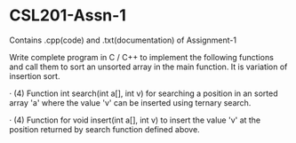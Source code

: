 CSL201-Assn-1
=============

Contains .cpp(code) and .txt(documentation) of Assignment-1

Write complete program in C / C++  to implement the following functions and call them to sort an unsorted array in the main function. It is variation of insertion sort.

·         (4)  Function int search(int a[], int v) for searching a position in an sorted array 'a' where the value 'v' can be inserted using ternary search.

·         (4)  Function for  void insert(int a[], int v) to insert the value 'v' at the position returned by search function defined above.
